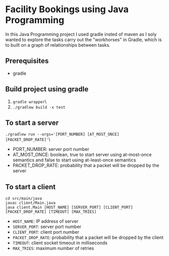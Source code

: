 # Facility Bookings using Java Programming
In this Java Programming project I used gradle insted of maven as I soly wanted to explore the tasks carry out the "workhorses" in Gradle, which is to built on a graph of relationships between tasks.

## Prerequisites
- gradle

## Build project using gradle
1. `gradle wrapper`\
2. `./gradlew build -x test`

## To start a server
`./gradlew run --args='[PORT_NUMBER] [AT_MOST_ONCE] [PACKET_DROP_RATE]'`\
- PORT_NUMBER: server port number
- AT_MOST_ONCE: boolean, true to start server using at-most-once semantics and false to start using at-least-once semantics
- PACKET_DROP_RATE: probability that a packet will be dropped by the server

## To start a client
`cd src/main/java` \
`javac client/Main.java` \
`java client.Main [HOST_NAME] [SERVER_PORT] [CLIENT_PORT] [PACKET_DROP_RATE] [TIMEOUT] [MAX_TRIES]`

- `HOST_NAME`: IP address of server
- `SERVER_PORT`: server port number
- `CLIENT_PORT`: client port number
- `PACKET_DROP_RATE`: probability that a packet will be dropped by the client
- `TIMEOUT`: client socket timeout in milliseconds
- `MAX_TRIES`: maximum number of retries

